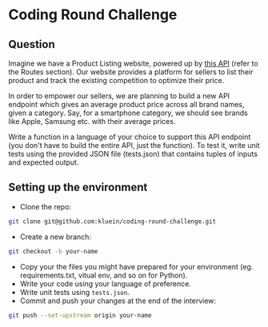 # Coding Round Challenge

## Question

Imagine we have a Product Listing website, powered up by [this API](https://dummyjson.com/) (refer to the Routes section). Our website provides a platform for sellers to list their product and track the existing competition to optimize their price.

In order to empower our sellers, we are planning to build a new API endpoint which gives an average product price across all brand names, given a category. Say, for a smartphone category, we should see brands like Apple, Samsung etc. with their average prices.

Write a function in a language of your choice to support this API endpoint (you don't have to build the entire API, just the function). To test it, write unit tests using the provided JSON file (tests.json) that contains tuples of inputs and expected output.

## Setting up the environment

- Clone the repo:
```bash
git clone git@github.com:kluein/coding-round-challenge.git
```
- Create a new branch:
```bash
git checkout -b your-name
```
- Copy your the files you might have prepared for your environment (eg. requirements.txt, vitual env, and so on for Python).
- Write your code using your language of preference.
- Write unit tests using `tests.json`.
- Commit and push your changes at the end of the interview:
```bash
git push --set-upstream origin your-name
```
